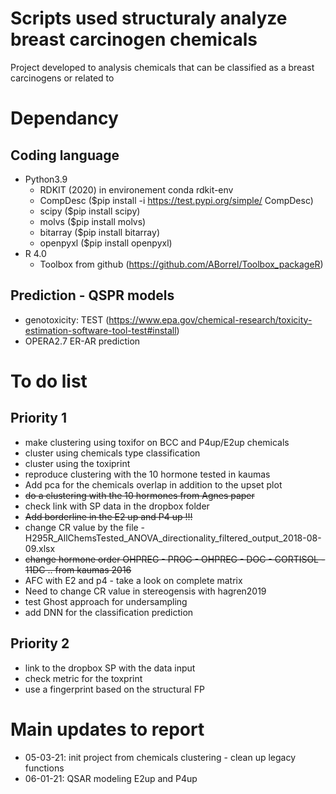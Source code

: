 # Scripts used structuraly analyze breast carcinogen chemicals
Project developed to analysis chemicals that can be classified as a breast carcinogens or related to 

# Dependancy
## Coding language 
- Python3.9
    - RDKIT (2020) in environement conda rdkit-env
    - CompDesc ($pip install -i https://test.pypi.org/simple/ CompDesc)
    - scipy ($pip install scipy)
    - molvs ($pip install molvs)
    - bitarray ($pip install bitarray)
    - openpyxl ($pip install openpyxl)
- R 4.0
    - Toolbox from github (https://github.com/ABorrel/Toolbox_packageR)


## Prediction - QSPR models 
- genotoxicity: TEST (https://www.epa.gov/chemical-research/toxicity-estimation-software-tool-test#install)
- OPERA2.7 ER-AR prediction


# To do list
## Priority 1
- make clustering using toxifor on BCC and P4up/E2up chemicals
- cluster using chemicals type classification 
- cluster using the toxiprint
- reproduce clustering with the 10 hormone tested in kaumas
- Add pca for the chemicals overlap in addition to the upset plot
- ~~do a clustering with the 10 hormones from Agnes paper~~
- check link with SP data in the dropbox folder
- ~~Add borderline in the E2 up and P4 up !!!~~
- change CR value by the file - H295R_AllChemsTested_ANOVA_directionality_filtered_output_2018-08-09.xlsx
- ~~change hormone order OHPREG - PROG - OHPREG - DOC - CORTISOL - 11DC .. from kaumas 2016~~
- AFC with E2 and p4 - take a look on complete matrix
- Need to change CR value in stereogensis with hagren2019
- test Ghost approach for undersampling
- add DNN for the classification prediction

## Priority 2
- link to the dropbox SP with the data input
- check metric for the toxprint
- use a fingerprint based on the structural FP

# Main updates to report
- 05-03-21: init project from chemicals clustering - clean up legacy functions 
- 06-01-21: QSAR modeling E2up and P4up
